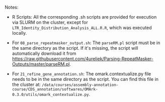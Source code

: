 Notes:

- R Scripts: All the corresponding .sh scripts are provided for execution via SLURM on the cluster, except for `LTR_Identity_Distribution_Analysis_ALL.R.R`, which was executed locally.

- For `08_parse_repeatmasker_output.sh`:
  The `parseRM.pl` script must be in the same directory as the script.
  If it's missing, the script will automatically download it from https://raw.githubusercontent.com/4ureliek/Parsing-RepeatMasker-Outputs/master/parseRM.pl.

- For `21_refine_gene_annotation.sh`:
  The omark.contextualize.py file needs to be in the same directory as the script. You can find this file in the cluster at:
  `/data/courses/assembly-annotation-course/CDS_annotation/softwares/OMArk-0.3.0/utils/omark_contextualize.py`.

